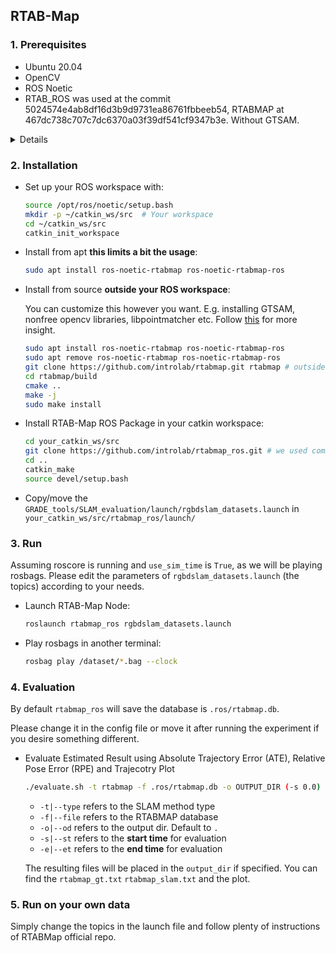 ## RTAB-Map

### 1. Prerequisites

- Ubuntu 20.04
- OpenCV
- ROS Noetic
- RTAB_ROS was used at the commit 5024574e4ab8df16d3b9d9731ea86761fbbeeb54, RTABMAP at 467dc738c707c7dc6370a03f39df541cf9347b3e. Without GTSAM.
<details>
  <code>
    -- Info :
--   RTAB-Map Version =     0.20.22
--   CMAKE_VERSION =        3.16.3
--   CMAKE_INSTALL_PREFIX = /usr/local
--   CMAKE_BUILD_TYPE =     Release
--   CMAKE_INSTALL_LIBDIR = lib
--   BUILD_APP =            ON
--   BUILD_TOOLS =          ON
--   BUILD_EXAMPLES =       ON
--   BUILD_SHARED_LIBS =    ON
--   CMAKE_CXX_FLAGS =  -fmessage-length=0  -fopenmp -std=c++14
--   FLANN_KDTREE_MEM_OPT = OFF
--   PCL_DEFINITIONS = -DDISABLE_OPENNI2;-DDISABLE_PCAP;-DDISABLE_PNG;-DDISABLE_LIBUSB_1_0
--   PCL_VERSION = 1.10.0
--
-- Optional dependencies ('*' affects some default parameters) :
--  *With OpenCV 4.2.0 xfeatures2d = NO, nonfree = NO (License: BSD)
--   With Qt 5.12.8            = YES (License: Open Source or Commercial)
--   With VTK 7.1              = YES (License: BSD)
--   With external SQLite3     = YES (License: Public Domain)
--   With ORB OcTree           = YES (License: GPLv3)
--   With SupertPoint          = NO (WITH_TORCH=OFF)
--   With Python3              = NO (WITH_PYTHON=OFF)
--   With Madgwick             = YES (License: GPL)
--   With FastCV               = NO (FastCV not found)
--   With PDAL                 = NO (PDAL not found)
--
--  Solvers:
--   With TORO                 = YES (License: Creative Commons [Attribution-NonCommercial-ShareAlike])
--  *With g2o                  = YES (License: BSD)
--  *With GTSAM                = NO (WITH_GTSAM=OFF)
--  *With Ceres                = NO (WITH_CERES=OFF)
--   With VERTIGO              = YES (License: GPLv3)
--   With cvsba                = NO (WITH_CVSBA=OFF)
--  *With libpointmatcher      = YES (License: BSD)
--   With CCCoreLib            = NO (WITH_CCCORELIB=OFF)
--   With Open3D               = NO (WITH_OPEN3D=OFF)
--   With OpenGV               = NO (WITH_OPENGV=OFF)
--
--  Reconstruction Approaches:
--   With OCTOMAP              = YES (License: BSD)
--   With CPUTSDF              = NO (WITH_CPUTSDF=OFF)
--   With OpenChisel           = NO (WITH_OPENCHISEL=OFF)
--   With AliceVision          = NO (WITH_ALICE_VISION=OFF)
--
--  Camera Drivers:
--   With Freenect             = NO (libfreenect not found)
--   With OpenNI2              = YES (License: Apache v2)
--   With Freenect2            = NO (libfreenect2 not found)
--   With Kinect for Windows 2 = NO (Kinect for Windows 2 SDK not found)
--   With Kinect for Azure     = NO (Kinect for Azure SDK not found)
--   With dc1394               = YES (License: LGPL)
--   With FlyCapture2/Triclops = NO (Point Grey SDK not found)
--   With ZED                  = NO (ZED sdk and/or cuda not found)
--   With ZEDOC                = NO (ZED Open Capture not found)
--   With RealSense            = NO (librealsense not found)
--   With RealSense2           = YES (License: Apache-2)
--   With MyntEyeS             = NO (mynteye s sdk not found)
--   With DepthAI              = NO (WITH_DEPTHAI=OFF)
--
--  Odometry Approaches:
--   With loam_velodyne        = NO (WITH_LOAM=OFF)
--   With floam                = NO (WITH_FLOAM=OFF)
--   With libfovis             = NO (WITH_FOVIS=OFF)
--   With libviso2             = NO (WITH_VISO2=OFF)
--   With dvo_core             = NO (WITH_DVO=OFF)
--   With okvis                = NO (WITH_OKVIS=OFF)
--   With msckf_vio            = NO (WITH_MSCKF_VIO=OFF)
--   With VINS-Fusion          = NO (WITH_VINS=OFF)
--   With OpenVINS             = NO (WITH_OPENVINS=OFF)
--   With ORB_SLAM             = NO (WITH_ORB_SLAM=OFF)
-- Show all options with: cmake -LA | grep WITH_
  </code>
</details>

### 2. Installation

- Set up your ROS workspace with:
  ```bash
  source /opt/ros/noetic/setup.bash
  mkdir -p ~/catkin_ws/src  # Your workspace
  cd ~/catkin_ws/src 
  catkin_init_workspace
  ```
- Install from apt **this limits a bit the usage**:
  ```bash
  sudo apt install ros-noetic-rtabmap ros-noetic-rtabmap-ros
  ```
- Install from source **outside your ROS workspace**:
  
  You can customize this however you want. E.g. installing GTSAM, nonfree opencv libraries, libpointmatcher etc.
  Follow [this](https://github.com/eliabntt/irotate_active_slam/blob/noetic/INSTALL.md#:~:text=follow%20this%20README-,Install%20GTSAM4,-.x%20either%20from) for more insight.
  ```bash
  sudo apt install ros-noetic-rtabmap ros-noetic-rtabmap-ros
  sudo apt remove ros-noetic-rtabmap ros-noetic-rtabmap-ros
  git clone https://github.com/introlab/rtabmap.git rtabmap # outside catkin
  cd rtabmap/build
  cmake ..
  make -j
  sudo make install
  ```

- Install RTAB-Map ROS Package in your catkin workspace:
  ```bash
  cd your_catkin_ws/src
  git clone https://github.com/introlab/rtabmap_ros.git # we used commit 5024574e4ab8df16d3b9d9731ea86761fbbeeb54
  cd ..
  catkin_make
  source devel/setup.bash
  ```

- Copy/move the `GRADE_tools/SLAM_evaluation/launch/rgbdslam_datasets.launch` in `your_catkin_ws/src/rtabmap_ros/launch/`

### 3. Run

Assuming roscore is running and `use_sim_time` is `True`, as we will be playing rosbags.
Please edit the parameters of  `rgbdslam_datasets.launch` (the topics) according to your needs.
- Launch RTAB-Map Node:
  ```bash
  roslaunch rtabmap_ros rgbdslam_datasets.launch
  ```
- Play rosbags in another terminal:
  ```bash
  rosbag play /dataset/*.bag --clock
  ```

### 4. Evaluation
By default `rtabmap_ros` will save the database is `.ros/rtabmap.db`.

Please change it in the config file or move it after running the experiment if you desire something different.

- Evaluate Estimated Result using Absolute Trajectory Error (ATE), Relative Pose Error (RPE) and Trajecotry Plot
  ```bash
  ./evaluate.sh -t rtabmap -f .ros/rtabmap.db -o OUTPUT_DIR (-s 0.0) (-e 60.0)
  ```
    - `-t|--type` refers to the SLAM method type
    - `-f|--file` refers to the RTABMAP database
    - `-o|--od` refers to the output dir. Default to `.`
    - `-s|--st` refers to the **start time** for evaluation
    - `-e|--et` refers to the **end time** for evaluation

  The resulting files will be placed in the `output_dir` if specified. You can find the `rtabmap_gt.txt` `rtabmap_slam.txt` and the plot.

### 5. Run on your own data
Simply change the topics in the launch file and follow plenty of instructions of RTABMap official repo.
